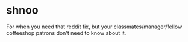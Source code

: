 # shnoo

For when you need that reddit fix, but your classmates/manager/fellow
coffeeshop patrons don't need to know about it.
